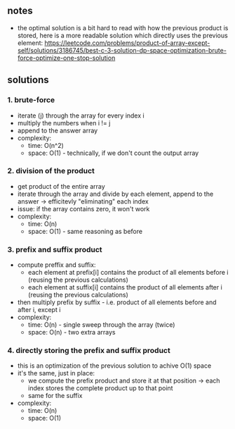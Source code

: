 ## notes
- the optimal solution is a bit hard to read with how the previous product is stored, here is a more readable solution which directly uses the previous element: 
https://leetcode.com/problems/product-of-array-except-self/solutions/3186745/best-c-3-solution-dp-space-optimization-brute-force-optimize-one-stop-solution

## solutions
### 1. brute-force
- iterate (j) through the array for every index i
- multiply the numbers when i != j
- append to the answer array
- complexity:
    - time: O(n^2)
    - space: O(1) - technically, if we don't count the output array 

### 2. division of the product
- get product of the entire array
- iterate through the array and divide by each element, append to the answer
-> efficitevly "eliminating" each index
- issue: if the array contains zero, it won't work
- complexity:
    - time: O(n)
    - space: O(1) - same reasoning as before

### 3. prefix and suffix product
- compute preffix and suffix:
    - each element at prefix[i] contains the product of all elements before i (reusing the previous calculations)
    - each element at suffix[i] contains the product of all elements after i (reusing the previous calculations)
- then multiply prefix by suffix - i.e. product of all elements before and after i, except i
- complexity:
    - time: O(n) - single sweep through the array (twice)
    - space: O(n) - two extra arrays

### 4. directly storing the prefix and suffix product
- this is an optimization of the previous solution to achive O(1) space
- it's the same, just in place:
    - we compute the prefix product and store it at that position
    -> each index stores the complete product up to that point
    - same for the suffix
- complexity:
    - time: O(n)
    - space: O(1)